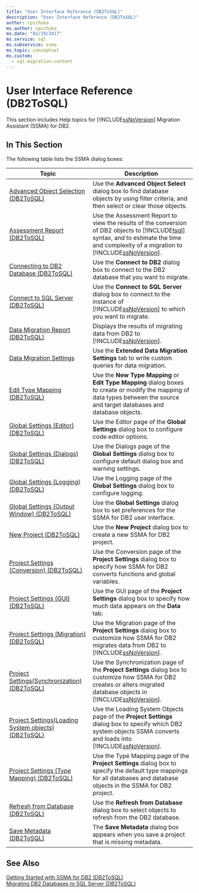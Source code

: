 ```yaml
---
title: "User Interface Reference (DB2ToSQL)"
description: "User Interface Reference (DB2ToSQL)"
author: cpichuka
ms.author: cpichuka
ms.date: "01/19/2017"
ms.service: sql
ms.subservice: ssma
ms.topic: conceptual
ms.custom:
  - sql-migration-content
---
```

# User Interface Reference (DB2ToSQL)
This section includes Help topics for [!INCLUDE[ssNoVersion](../../includes/ssnoversion-md.md)] Migration Assistant (SSMA) for DB2.  
  
## In This Section  
The following table lists the SSMA dialog boxes:  
  
|Topic|Description|  
|-|-|  
|[Advanced Object Selection &#40;DB2ToSQL&#41;](../../ssma/db2/advanced-object-selection-db2tosql.md)|Use the **Advanced Object Select** dialog box to find database objects by using filter criteria, and then select or clear those objects.|  
|[Assessment Report &#40;DB2ToSQL&#41;](../../ssma/db2/assessment-report-db2tosql.md)|Use the Assessment Report to view the results of the conversion of DB2 objects to [!INCLUDE[tsql](../../includes/tsql-md.md)] syntax, and to estimate the time and complexity of a migration to [!INCLUDE[ssNoVersion](../../includes/ssnoversion-md.md)].|  
|[Connecting to DB2 Database &#40;DB2ToSQL&#41;](../../ssma/db2/connecting-to-db2-database-db2tosql.md)|Use the **Connect to DB2** dialog box to connect to the DB2 database that you want to migrate.|  
|[Connect to SQL Server &#40;DB2ToSQL&#41;](../../ssma/db2/connect-to-sql-server-db2tosql.md)|Use the **Connect to SQL Server** dialog box to connect to the instance of [!INCLUDE[ssNoVersion](../../includes/ssnoversion-md.md)] to which you want to migrate.|  
|[Data Migration Report &#40;DB2ToSQL&#41;](../../ssma/db2/data-migration-report-db2tosql.md)|Displays the results of migrating data from DB2 to [!INCLUDE[ssNoVersion](../../includes/ssnoversion-md.md)].|  
|[Data Migration Settings](./data-migration-settings-db2tosql.md)|Use the **Extended Data Migration Settings** tab to write custom queries for data migration.|  
|[Edit Type Mapping &#40;DB2ToSQL&#41;](../../ssma/db2/edit-type-mapping-db2tosql.md)|Use the **New Type Mapping** or **Edit Type Mapping** dialog boxes to create or modify the mapping of data types between the source and target databases and database objects.|  
|[Global Settings &#40;Editor&#41; &#40;DB2ToSQL&#41;](../../ssma/db2/global-settings-editor-db2tosql.md)|Use the Editor page of the **Global Settings** dialog box to configure code editor options.|  
|[Global Settings &#40;Dialogs&#41; &#40;DB2ToSQL&#41;](../../ssma/db2/global-settings-dialogs-db2tosql.md)|Use the Dialogs page of the **Global Settings** dialog box to configure default dialog box and warning settings.|  
|[Global Settings &#40;Logging&#41; &#40;DB2ToSQL&#41;](../../ssma/db2/global-settings-logging-db2tosql.md)|Use the Logging page of the **Global Settings** dialog box to configure logging.|  
|[Global Settings &#40;Output Window&#41; &#40;DB2ToSQL&#41;](../../ssma/db2/global-settings-output-window-db2tosql.md)|Use the **Global Settings** dialog box to set preferences for the SSMA for DB2 user interface.|  
|[New Project &#40;DB2ToSQL&#41;](../../ssma/db2/new-project-db2tosql.md)|Use the **New Project** dialog box to create a new SSMA for DB2 project.|  
|[Project Settings &#40;Conversion&#41; &#40;DB2ToSQL&#41;](../../ssma/db2/project-settings-conversion-db2tosql.md)|Use the Conversion page of the **Project Settings** dialog box to specify how SSMA for DB2 converts functions and global variables.|  
|[Project Settings &#40;GUI&#41; &#40;DB2ToSQL&#41;](../../ssma/db2/project-settings-gui-db2tosql.md)|Use the GUI page of the **Project Settings** dialog box to specify how much data appears on the **Data** tab.|  
|[Project Settings &#40;Migration&#41; &#40;DB2ToSQL&#41;](../../ssma/db2/project-settings-migration-db2tosql.md)|Use the Migration page of the **Project Settings** dialog box to customize how SSMA for DB2 migrates data from DB2 to [!INCLUDE[ssNoVersion](../../includes/ssnoversion-md.md)].|  
|[Project Settings&#40;Synchronization&#41; &#40;DB2ToSQL&#41;](../../ssma/db2/project-settings-synchronization-db2tosql.md)|Use the Synchronization page of the **Project Settings** dialog box to customize how SSMA for DB2 creates or alters migrated database objects in [!INCLUDE[ssNoVersion](../../includes/ssnoversion-md.md)].|  
|[Project Settings&#40;Loading System objects&#41; &#40;DB2ToSQL&#41;](../../ssma/db2/project-settings-loading-system-objects-db2tosql.md)|Use the Loading System Objects page of the **Project Settings** dialog box to specify which DB2 system objects SSMA converts and loads into [!INCLUDE[ssNoVersion](../../includes/ssnoversion-md.md)].|  
|[Project Settings &#40;Type Mapping&#41; &#40;DB2ToSQL&#41;](../../ssma/db2/project-settings-type-mapping-db2tosql.md)|Use the Type Mapping page of the **Project Settings** dialog box to specify the default type mappings for all databases and database objects in the SSMA for DB2 project.|  
|[Refresh from Database &#40;DB2ToSQL&#41;](../../ssma/db2/refresh-from-database-db2tosql.md)|Use the **Refresh from Database** dialog box to select objects to refresh from the DB2 database.|  
|[Save Metadata &#40;DB2ToSQL&#41;](../../ssma/db2/save-metadata-db2tosql.md)|The **Save Metadata** dialog box appears when you save a project that is missing metadata.|  
  
## See Also  
[Getting Started with SSMA for DB2 &#40;DB2ToSQL&#41;](../../ssma/db2/getting-started-with-ssma-for-db2-db2tosql.md)  
[Migrating DB2 Databases to SQL Server &#40;DB2ToSQL&#41;](../../ssma/db2/migrating-db2-databases-to-sql-server-db2tosql.md)  
